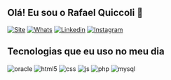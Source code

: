 ## Olá! Eu sou o Rafael Quiccoli 👋

[![Site](https://img.shields.io/website?label=quiccoli.com&style=for-the-badge&url=https://quiccoli.com/)](https://quiccoli.com)
[![Whats](https://img.shields.io/badge/WhatsApp-25D366?style=for-the-badge&logo=whatsapp&logoColor=white)](https://whats.quiccoli.com)
[![Linkedin](https://img.shields.io/badge/LinkedIn-0077B5?style=for-the-badge&logo=linkedin&logoColor=white)](https://www.linkedin.com/in/quiccoli/)
[![Instagram](https://img.shields.io/badge/Instagram-E4405F?style=for-the-badge&logo=instagram&logoColor=white)](https://instagram.com/rafael.quiccoli)
<br/>

## Tecnologias que eu uso no meu dia

<div style="display: inline_block">
  <img align="center" alt="oracle" src="https://img.shields.io/badge/Oracle-F80000?style=for-the-badge&logo=Oracle&logoColor=white" />
  <img align="center" alt="html5" src="https://img.shields.io/badge/HTML5-E34F26?style=for-the-badge&logo=html5&logoColor=white" />
  <img align="center" alt="css" src="https://img.shields.io/badge/CSS3-1572B6?style=for-the-badge&logo=css3&logoColor=white" />
  <img align="center" alt="js" src="https://img.shields.io/badge/JavaScript-F7DF1E?style=for-the-badge&logo=javascript&logoColor=black" />
  <img align="center" alt="php" src="https://img.shields.io/badge/PHP-777BB4?style=for-the-badge&logo=php&logoColor=white" />  
  <img align="center" alt="mysql" src="https://img.shields.io/badge/MySQL-00000F?style=for-the-badge&logo=mysql&logoColor=white" />    
</div><br/>

<!--

![Fraga GitHub stats](https://github-readme-stats.vercel.app/api?username=devfraga&show_icons=true&theme=dracula&count_private=true)

**quiccoli/quiccoli** is a ✨ _special_ ✨ repository because its `README.md` (this file) appears on your GitHub profile.

Here are some ideas to get you started:

- 🔭 I’m currently working on ...
- 🌱 I’m currently learning ...
- 👯 I’m looking to collaborate on ...
- 🤔 I’m looking for help with ...
- 💬 Ask me about ...
- 📫 How to reach me: ...
- 😄 Pronouns: ...
- ⚡ Fun fact: ...
-->

